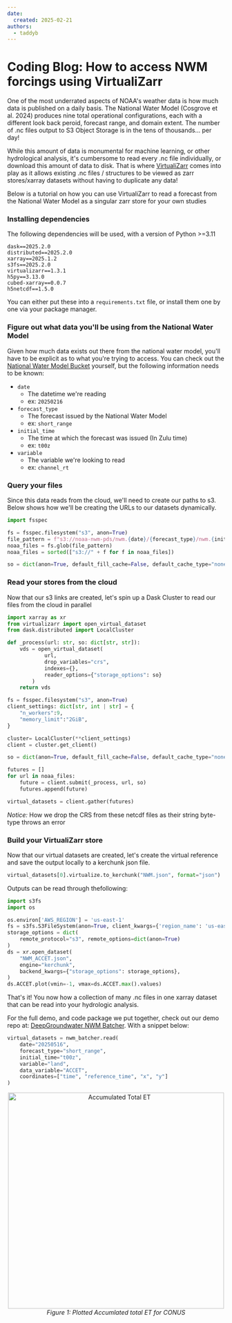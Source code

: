```yaml
---
date:
  created: 2025-02-21
authors:
  - taddyb
---
```


# Coding Blog: How to access NWM forcings using VirtualiZarr

One of the most underrated aspects of NOAA's weather data is how much data is published on a daily basis. The National Water Model (Cosgrove et al. 2024) produces nine total operational configurations, each with a different look back peroid, forecast range, and domain extent. The number of .nc files output to S3 Object Storage is in the tens of thousands... per day!

While this amount of data is monumental for machine learning, or other hydrological analysis, it's cumbersome to read every .nc file individually, or download this amount of data to disk. That is where [VirtualiZarr](https://github.com/zarr-developers/VirtualiZarr) comes into play as it allows existing .nc files / structures to be viewed as zarr stores/xarray datasets without having to duplicate any data!

Below is a tutorial on how you can use VirtualiZarr to read a forecast from the National Water Model as a singular zarr store for your own studies

<!-- more -->

### Installing dependencies
The following dependencies will be used, with a version of Python >=3.11
```
dask==2025.2.0
distributed==2025.2.0
xarray==2025.1.2
s3fs==2025.2.0
virtualizarr==1.3.1
h5py==3.13.0
cubed-xarray==0.0.7
h5netcdf==1.5.0
```

You can either put these into a `requirements.txt` file, or install them one by one via your package manager.

### Figure out what data you'll be using from the National Water Model
Given how much data exists out there from the national water model, you'll have to be explicit as to what you're trying to access. You can check out the
[National Water Model Bucket](https://noaa-nwm-pds.s3.amazonaws.com/index.html) yourself, but the following information needs to be known:

- `date`
    - The datetime we're reading
    - ex: `20250216`
- `forecast_type`
    - The forecast issued by the National Water Model
    - ex: `short_range`
- `initial_time`
    - The time at which the forecast was issued (In Zulu time)
    - ex: `t00z`
- `variable`
    - The variable we're looking to read
    - ex: `channel_rt`

### Query your files

Since this data reads from the cloud, we'll need to create our paths to s3. Below shows how we'll be creating the URLs to our datasets dynamically.

```python
import fsspec

fs = fsspec.filesystem("s3", anon=True)
file_pattern = f"s3://noaa-nwm-pds/nwm.{date}/{forecast_type}/nwm.{initial_time}.{forecast_type}.{variable}.*.nc"
noaa_files = fs.glob(file_pattern)
noaa_files = sorted(["s3://" + f for f in noaa_files])

so = dict(anon=True, default_fill_cache=False, default_cache_type="none")
```

### Read your stores from the cloud

Now that our s3 links are created, let's spin up a Dask Cluster to read our files from the cloud in parallel

```python
import xarray as xr
from virtualizarr import open_virtual_dataset
from dask.distributed import LocalCluster

def _process(url: str, so: dict[str, str]):
    vds = open_virtual_dataset(
            url, 
            drop_variables="crs",
            indexes={}, 
            reader_options={"storage_options": so}
        )
    return vds

fs = fsspec.filesystem("s3", anon=True)
client_settings: dict[str, int | str] = {
    "n_workers":9,
    "memory_limit":"2GiB",
}

cluster= LocalCluster(**client_settings)  
client = cluster.get_client()

so = dict(anon=True, default_fill_cache=False, default_cache_type="none")

futures = []
for url in noaa_files:  
    future = client.submit(_process, url, so)
    futures.append(future)

virtual_datasets = client.gather(futures)  
```

*Notice:* How we drop the CRS from these netcdf files as their string byte-type throws an error

### Build your VirtualiZarr store

Now that our virtual datasets are created, let's create the virtual reference and save the output locally to a kerchunk json file.

```python
virtual_datasets[0].virtualize.to_kerchunk("NWM.json", format="json")
```

Outputs can be read through thefollowing:
```python
import s3fs
import os

os.environ['AWS_REGION'] = 'us-east-1'
fs = s3fs.S3FileSystem(anon=True, client_kwargs={'region_name': 'us-east-1'})
storage_options = dict(
    remote_protocol="s3", remote_options=dict(anon=True)
)
ds = xr.open_dataset(
    "NWM_ACCET.json",
    engine="kerchunk",
    backend_kwargs={"storage_options": storage_options},
)
ds.ACCET.plot(vmin=-1, vmax=ds.ACCET.max().values)
```

That's it! You now how a collection of many .nc files in one xarray dataset that can be read into your hydrologic analysis.

For the full demo, and code package we put together, check out our demo repo at: [DeepGroundwater NWM Batcher](https://github.com/DeepGroundwater/nwm_batcher/blob/master/examples/read_short_range.ipynb). With a snippet below:

```python
virtual_datasets = nwm_batcher.read(
    date="20250516",
    forecast_type="short_range",
    initial_time="t00z",
    variable="land",
    data_variable="ACCET",
    coordinates=["time", "reference_time", "x", "y"]
)
```

<p align="center">
  <img src="https://github.com/DeepGroundwater/DeepGroundwater.github.io/blob/master/docs/blog/posts/pics/nwm_accet.png.png?raw=true" alt="Accumulated Total ET" width="500"/>
  <br>
  <em>Figure 1: Plotted Accumlated total ET for CONUS</em>
</p>
